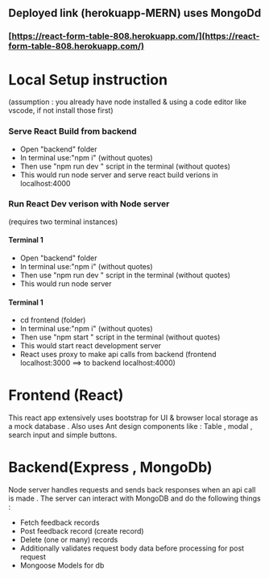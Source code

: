 ## Deployed link (herokuapp-MERN) uses MongoDd

### [https://react-form-table-808.herokuapp.com/](https://react-form-table-808.herokuapp.com/)

# Local Setup instruction

(assumption : you already have node installed & using a code editor like vscode, if not install those first)

### Serve React Build from backend

- Open "backend" folder
- In terminal use:"npm i" (without quotes)
- Then use "npm run dev " script in the terminal (without quotes)
- This would run node server and serve react build verions in localhost:4000

### Run React Dev verison with Node server

(requires two terminal instances)

#### Terminal 1

- Open "backend" folder
- In terminal use:"npm i" (without quotes)
- Then use "npm run dev " script in the terminal (without quotes)
- This would run node server

#### Terminal 1

- cd frontend (folder)
- In terminal use:"npm i" (without quotes)
- Then use "npm start " script in the terminal (without quotes)
- This would start react development server
- React uses proxy to make api calls from backend (frontend localhost:3000 ==> to backend localhost:4000)

# Frontend (React)

This react app extensively uses bootstrap for UI & browser local storage as a mock database .
Also uses Ant design components like :
Table , modal , search input and simple buttons.

# Backend(Express , MongoDb)

Node server handles requests and sends back responses when an api call is made .
The server can interact with MongoDB and do the following things :

- Fetch feedback records
- Post feedback record (create record)
- Delete (one or many) records
- Additionally validates request body data before processing for post request
- Mongoose Models for db
